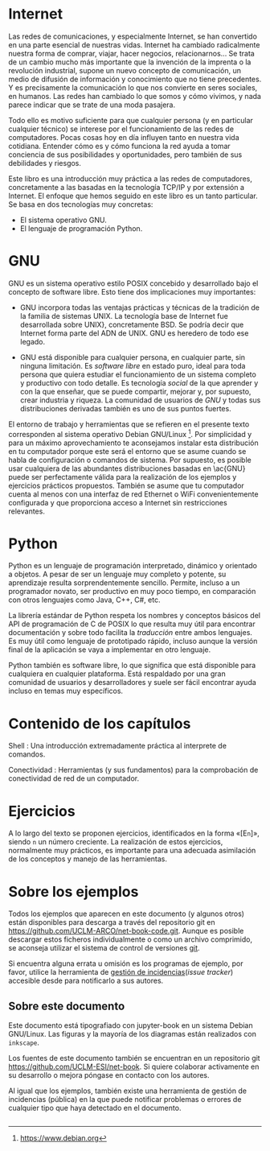# Internet

Las redes de comunicaciones, y especialmente Internet, se han convertido en una parte
esencial de nuestras vidas. Internet ha cambiado radicalmente nuestra forma de comprar,
viajar, hacer negocios, relacionarnos... Se trata de un cambio mucho más importante que
la invención de la imprenta o la revolución industrial, supone un nuevo concepto de
comunicación, un medio de difusión de información y conocimiento que no tiene
precedentes. Y es precisamente la comunicación lo que nos convierte en seres sociales, en humanos. Las redes han cambiado lo que somos y cómo vivimos, y nada parece indicar que se trate de una moda pasajera.

Todo ello es motivo suficiente para que cualquier persona (y en particular cualquier
técnico) se interese por el funcionamiento de las redes de computadores. Pocas cosas hoy
en día influyen tanto en nuestra vida cotidiana. Entender cómo es y cómo funciona la red
ayuda a tomar conciencia de sus posibilidades y oportunidades, pero también de sus
debilidades y riesgos.

Este libro es una introducción muy práctica a las redes de computadores, concretamente a
las basadas en la tecnología TCP/IP y por extensión a Internet. El enfoque que hemos
seguido en este libro es un tanto particular. Se basa en dos tecnologías muy concretas:

- El sistema operativo GNU.
- El lenguaje de programación Python.


# GNU

GNU es un sistema operativo estilo POSIX concebido y desarrollado bajo el concepto de
software libre. Esto tiene dos implicaciones muy importantes:

- GNU incorpora todas las ventajas prácticas y técnicas de la tradición de la
  familia de sistemas UNIX. La tecnología base de Internet fue desarrollada sobre
  UNIX}, concretamente BSD. Se podría decir que Internet forma parte del
  ADN de UNIX. GNU es heredero de todo ese legado.

- GNU está disponible para cualquier persona, en cualquier parte, sin ninguna
  limitación. Es *software libre* en estado puro, ideal para toda persona que quiera
  estudiar el funcionamiento de un sistema completo y productivo con todo detalle. Es
  tecnología *social* de la que aprender y con la que enseñar, que se puede
  compartir, mejorar y, por supuesto, crear industria y riqueza. La comunidad de usuarios de *GNU* y todas sus distribuciones derivadas también es uno de sus puntos
  fuertes.

El entorno de trabajo y herramientas que se refieren en el presente texto corresponden al sistema operativo Debian GNU/Linux [^1]. Por simplicidad y para un máximo
aprovechamiento te aconsejamos instalar esta distribución en tu computador porque este
será el entorno que se asume cuando se habla de configuración o comandos de sistema. Por
supuesto, es posible usar cualquiera de las abundantes distribuciones basadas en \ac{GNU} puede ser perfectamente válida para la realización de los ejemplos y ejercicios prácticos propuestos. También se asume que tu computador cuenta al menos con una interfaz de red Ethernet o WiFi convenientemente configurada y que proporciona acceso a Internet sin restricciones relevantes.

[^1]: https://www.debian.org


# Python

Python es un lenguaje de programación interpretado, dinámico y orientado a objetos. A
pesar de ser un lenguaje muy completo y potente, su aprendizaje resulta sorprendentemente sencillo. Permite, incluso a un programador novato, ser productivo en muy poco tiempo, en comparación con otros lenguajes como Java, C++, C#, etc.

La librería estándar de Python respeta los nombres y conceptos básicos del API de
programación de C de POSIX lo que resulta muy útil para encontrar documentación y
sobre todo facilita la *traducción* entre ambos lenguajes. Es muy útil como lenguaje
de prototipado rápido, incluso aunque la versión final de la aplicación se vaya a
implementar en otro lenguaje.

Python también es software libre, lo que significa que está disponible para cualquiera en cualquier plataforma. Está respaldado por una gran comunidad de usuarios y desarrolladores y suele ser fácil encontrar ayuda incluso en temas muy específicos.


# Contenido de los capítulos


Shell
: Una introducción extremadamente práctica al interprete de comandos.

Conectividad
: Herramientas (y sus fundamentos) para la comprobación de conectividad de red de un
computador.


# Ejercicios

A lo largo del texto se proponen ejercicios, identificados en la forma «[E`n`]», siendo
`n` un número creciente. La realización de estos ejercicios, normalmente muy prácticos, es importante para una adecuada asimilación de los conceptos y manejo de las herramientas.


# Sobre los ejemplos

Todos los ejemplos que aparecen en este documento (y algunos otros) están disponibles para descarga a través del repositorio git en https://github.com/UCLM-ARCO/net-book-code.git.
Aunque es posible descargar estos ficheros individualmente o como un archivo comprimido,
se aconseja utilizar el sistema de control de versiones
[git](https://git-scm.com).

Si encuentra alguna errata u omisión es los programas de ejemplo, por favor, utilice la
herramienta de [gestión de incidencias](https://github.com/UCLM-ARCO/net-book-code/issues)(*issue tracker*) accesible desde para notificarlo a sus autores.


## Sobre este documento

Este documento está tipografiado con jupyter-book en un sistema Debian GNU/Linux. Las
figuras y la mayoría de los diagramas están realizados con `inkscape`.

Los fuentes de este documento también se encuentran en un repositorio git
https://github.com/UCLM-ESI/net-book. Si quiere colaborar activamente en su desarrollo o
mejora póngase en contacto con los autores.

Al igual que los ejemplos, también existe una herramienta de gestión de incidencias
(pública) en la que puede notificar problemas o errores de cualquier tipo que haya
detectado en el documento.


```{tableofcontents}
```
